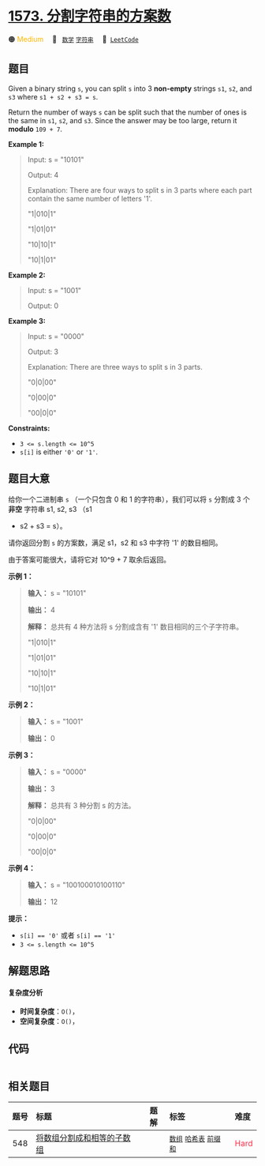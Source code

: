 # [1573. 分割字符串的方案数](https://leetcode.com/problems/number-of-ways-to-split-a-string)

🟠 <font color=#ffb800>Medium</font>&emsp; 🔖&ensp; [`数学`](/tag/math.md) [`字符串`](/tag/string.md)&emsp; 🔗&ensp;[`LeetCode`](https://leetcode.com/problems/number-of-ways-to-split-a-string)

## 题目

Given a binary string `s`, you can split `s` into 3 **non-empty** strings
`s1`, `s2`, and `s3` where `s1 + s2 + s3 = s`.

Return the number of ways `s` can be split such that the number of ones is the
same in `s1`, `s2`, and `s3`. Since the answer may be too large, return it
**modulo** `109 + 7`.



**Example 1:**

> Input: s = "10101"
> 
> Output: 4
> 
> Explanation: There are four ways to split s in 3 parts where each part contain the same number of letters '1'.
> 
> "1|010|1"
> 
> "1|01|01"
> 
> "10|10|1"
> 
> "10|1|01"

**Example 2:**

> Input: s = "1001"
> 
> Output: 0

**Example 3:**

> Input: s = "0000"
> 
> Output: 3
> 
> Explanation: There are three ways to split s in 3 parts.
> 
> "0|0|00"
> 
> "0|00|0"
> 
> "00|0|0"

**Constraints:**

  * `3 <= s.length <= 10^5`
  * `s[i]` is either `'0'` or `'1'`.


## 题目大意

给你一个二进制串 `s`  （一个只包含 0 和 1 的字符串），我们可以将 `s` 分割成 3 个 **非空**  字符串 s1, s2, s3 （s1
+ s2 + s3 = s）。

请你返回分割 `s` 的方案数，满足 s1，s2 和 s3 中字符 '1' 的数目相同。

由于答案可能很大，请将它对 10^9 + 7 取余后返回。



**示例 1：**

> 
> 
> 
> 
> 
> **输入：** s = "10101"
> 
> **输出：** 4
> 
> **解释：** 总共有 4 种方法将 s 分割成含有 '1' 数目相同的三个子字符串。
> 
> "1|010|1"
> 
> "1|01|01"
> 
> "10|10|1"
> 
> "10|1|01"
> 
> 

**示例 2：**

> 
> 
> 
> 
> 
> **输入：** s = "1001"
> 
> **输出：** 0
> 
> 

**示例 3：**

> 
> 
> 
> 
> 
> **输入：** s = "0000"
> 
> **输出：** 3
> 
> **解释：** 总共有 3 种分割 s 的方法。
> 
> "0|0|00"
> 
> "0|00|0"
> 
> "00|0|0"
> 
> 

**示例 4：**

> 
> 
> 
> 
> 
> **输入：** s = "100100010100110"
> 
> **输出：** 12
> 
> 



**提示：**

  * `s[i] == '0'` 或者 `s[i] == '1'`
  * `3 <= s.length <= 10^5`


## 解题思路

#### 复杂度分析

- **时间复杂度**：`O()`，
- **空间复杂度**：`O()`，

## 代码

```javascript

```

## 相关题目

<!-- prettier-ignore -->
| 题号 | 标题 | 题解 | 标签 | 难度 |
| :------: | :------ | :------: | :------ | :------ |
| 548 | [将数组分割成和相等的子数组](https://leetcode.com/problems/split-array-with-equal-sum) |  |  [`数组`](/tag/array.md) [`哈希表`](/tag/hash-table.md) [`前缀和`](/tag/prefix-sum.md) | <font color=#ff334b>Hard</font> |